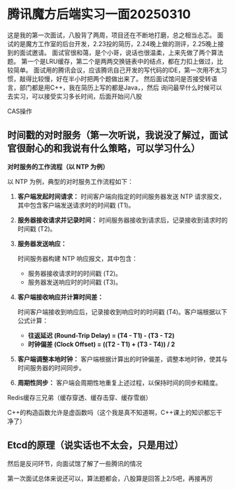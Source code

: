 # 腾讯魔方后端实习一面20250310

这是我的第一次面试，八股背了两周，项目还在不断地打磨，总之相当忐忑。
面试的是魔方工作室的后台开发，2.23投的简历，2.24晚上做的测评，2.25晚上接到的面试邀请。
面试官很和蔼，是个小哥，说话也很温柔，上来先做了两个算法题。
第一个是LRU缓存，第二个是两两交换链表中的结点，都在力扣上做过，比较简单。
面试用的腾讯会议，应该腾讯自己开发的写代码的IDE，第一次用不太习惯，敲得比较慢，好在半小时把两个题做出来了。
然后面试馆问是否接受转语言，部门都是用C++，我在简历上写的都是Java，，然后 询问最早什么时候可以去实习，可以接受实习多长时间，后面开始问八股

CAS操作

## 时间戳的对时服务（第一次听说，我说没了解过，面试官很耐心的和我说有什么策略，可以学习什么）

**对时服务的工作流程（以 NTP 为例）**

以 NTP 为例，典型的对时服务工作流程如下：

1. **客户端发起时间请求：** 时间客户端向指定的时间服务器发送 NTP 请求报文，其中包含客户端发送请求时的时间戳 (T1)。

2. **服务器接收请求并记录时间：** 时间服务器接收到请求后，记录接收到请求时的时间戳 (T2)。

3. **服务器发送响应：**

   时间服务器构建 NTP 响应报文，其中包含：

   - 服务器接收请求时的时间戳 (T2)。
   - 服务器发送响应时的时间戳 (T3)。

4. **客户端接收响应并计算时间差：**

   时间客户端接收到响应后，记录接收到响应时的时间戳 (T4)。客户端根据以下公式计算：

   - **往返延迟 (Round-Trip Delay) = (T4 - T1) - (T3 - T2)**
   - **时钟偏差 (Clock Offset) = ((T2 - T1) + (T3 - T4)) / 2**

5. **客户端调整本地时钟：** 客户端根据计算出的时钟偏差，调整本地时钟，使其与时间服务器的时间同步。

6. **周期性同步：** 客户端会周期性地重复上述过程，以保持时间的同步和精度。



Redis缓存三兄弟（缓存穿透、缓存击穿、缓存雪崩）

C++的构造函数允许是虚函数吗（这个我是真不知道啊，C++课上的知识都忘干净了）

## Etcd的原理（说实话也不太会，只是用过）





然后是反问环节，向面试馆了解了一些腾讯的情况

第一次面试总体来说还可以，算法题都会，八股算是回答上2/5吧，再接再厉

